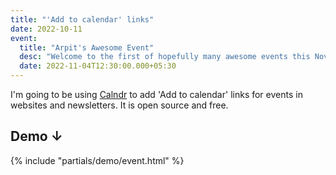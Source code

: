 ```yaml
---
title: "'Add to calendar' links"
date: 2022-10-11
event:
  title: "Arpit's Awesome Event"
  desc: "Welcome to the first of hopefully many awesome events this November. Don't miss out on this exciting event about this new mysterious thing!"
  date: 2022-11-04T12:30:00.000+05:30
---
```


I'm going to be using [Calndr](https://calndr.link/) to add 'Add to calendar' links for events in websites and newsletters. It is open source and free.

## Demo ↓

{% include "partials/demo/event.html" %}
